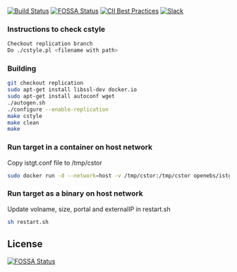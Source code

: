 [![Build Status](https://travis-ci.org/openebs/istgt.svg?branch=replication)](https://travis-ci.org/openebs/istgt)
[![FOSSA Status](https://app.fossa.io/api/projects/git%2Bgithub.com%2Fopenebs%2Fistgt.svg?type=shield)](https://app.fossa.io/projects/git%2Bgithub.com%2Fopenebs%2Fistgt?ref=badge_shield)
[![CII Best Practices](https://bestpractices.coreinfrastructure.org/projects/2738/badge)](https://bestpractices.coreinfrastructure.org/projects/2738)
[![Slack](https://img.shields.io/badge/chat!!!-slack-ff1493.svg?style=flat-square)](https://kubernetes.slack.com/messages/openebs)

### Instructions to check cstyle
```sh
Checkout replication branch
Do ./cstyle.pl <filename with path>
```
### Building
```bash
git checkout replication
sudo apt-get install libssl-dev docker.io
sudo apt-get install autoconf wget
./autogen.sh
./configure --enable-replication
make cstyle
make clean
make
```
### Run target in a container on host network
Copy istgt.conf file to /tmp/cstor
```bash
sudo docker run -d --network=host -v /tmp/cstor:/tmp/cstor openebs/istgt:test /bin/bash ./init.sh volname=vol1 portal=10.128.0.2 path=/tmp/cstor size=10g externalIP=10.128.0.2
```
### Run target as a binary on host network
Update volname, size, portal and externalIP in restart.sh
```bash
sh restart.sh
```


## License
[![FOSSA Status](https://app.fossa.io/api/projects/git%2Bgithub.com%2Fopenebs%2Fistgt.svg?type=large)](https://app.fossa.io/projects/git%2Bgithub.com%2Fopenebs%2Fistgt?ref=badge_large)
